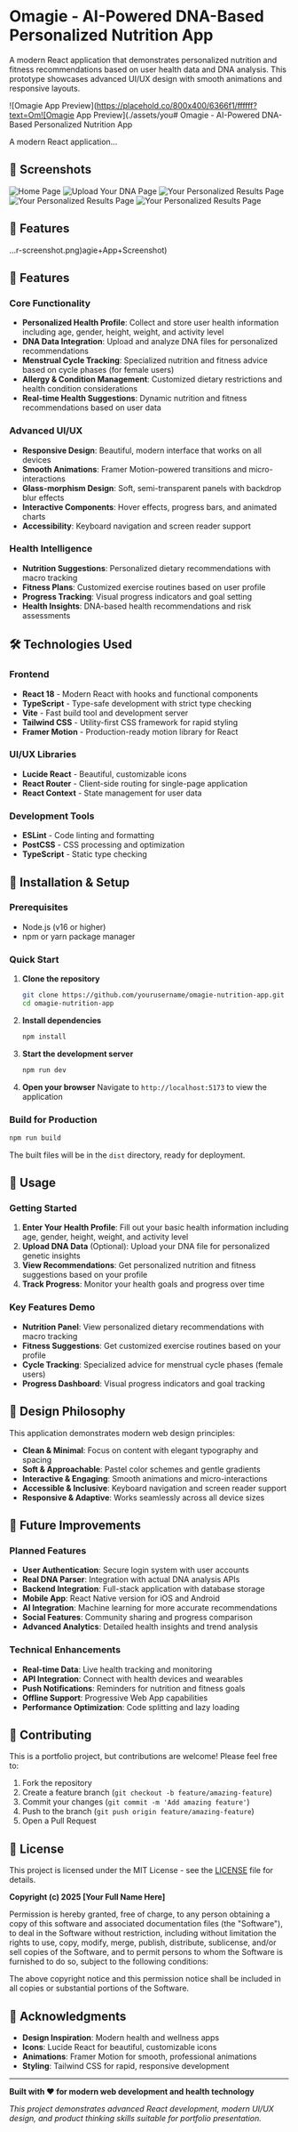 # Omagie - AI-Powered DNA-Based Personalized Nutrition App

A modern React application that demonstrates personalized nutrition and fitness recommendations based on user health data and DNA analysis. This prototype showcases advanced UI/UX design with smooth animations and responsive layouts.

![Omagie App Preview](https://placehold.co/800x400/6366f1/ffffff?text=Om![Omagie App Preview](./assets/you# Omagie - AI-Powered DNA-Based Personalized Nutrition App

A modern React application...
## 📸 Screenshots

![Home Page](./assets/Screenshot_1.png)
![Upload Your DNA Page](./assets/UploadYourDNAData.png)
![Your Personalized Results Page](./assets/urpersonalizedresults1.png)![Your Personalized Results Page](./assets/urpersonalizedresults2.png)
![Your Personalized Results Page](./assets/urpersonalizedresults3.png)



## 🌟 Features
...r-screenshot.png)agie+App+Screenshot)

## 🌟 Features

### Core Functionality
- **Personalized Health Profile**: Collect and store user health information including age, gender, height, weight, and activity level
- **DNA Data Integration**: Upload and analyze DNA files for personalized recommendations
- **Menstrual Cycle Tracking**: Specialized nutrition and fitness advice based on cycle phases (for female users)
- **Allergy & Condition Management**: Customized dietary restrictions and health condition considerations
- **Real-time Health Suggestions**: Dynamic nutrition and fitness recommendations based on user data

### Advanced UI/UX
- **Responsive Design**: Beautiful, modern interface that works on all devices
- **Smooth Animations**: Framer Motion-powered transitions and micro-interactions
- **Glass-morphism Design**: Soft, semi-transparent panels with backdrop blur effects
- **Interactive Components**: Hover effects, progress bars, and animated charts
- **Accessibility**: Keyboard navigation and screen reader support

### Health Intelligence
- **Nutrition Suggestions**: Personalized dietary recommendations with macro tracking
- **Fitness Plans**: Customized exercise routines based on user profile
- **Progress Tracking**: Visual progress indicators and goal setting
- **Health Insights**: DNA-based health recommendations and risk assessments

## 🛠️ Technologies Used

### Frontend
- **React 18** - Modern React with hooks and functional components
- **TypeScript** - Type-safe development with strict type checking
- **Vite** - Fast build tool and development server
- **Tailwind CSS** - Utility-first CSS framework for rapid styling
- **Framer Motion** - Production-ready motion library for React

### UI/UX Libraries
- **Lucide React** - Beautiful, customizable icons
- **React Router** - Client-side routing for single-page application
- **React Context** - State management for user data

### Development Tools
- **ESLint** - Code linting and formatting
- **PostCSS** - CSS processing and optimization
- **TypeScript** - Static type checking

## 🚀 Installation & Setup

### Prerequisites
- Node.js (v16 or higher)
- npm or yarn package manager

### Quick Start

1. **Clone the repository**
   ```bash
   git clone https://github.com/yourusername/omagie-nutrition-app.git
   cd omagie-nutrition-app
   ```

2. **Install dependencies**
   ```bash
   npm install
   ```

3. **Start the development server**
   ```bash
   npm run dev
   ```

4. **Open your browser**
   Navigate to `http://localhost:5173` to view the application

### Build for Production

```bash
npm run build
```

The built files will be in the `dist` directory, ready for deployment.

## 📱 Usage

### Getting Started
1. **Enter Your Health Profile**: Fill out your basic health information including age, gender, height, weight, and activity level
2. **Upload DNA Data** (Optional): Upload your DNA file for personalized genetic insights
3. **View Recommendations**: Get personalized nutrition and fitness suggestions based on your profile
4. **Track Progress**: Monitor your health goals and progress over time

### Key Features Demo
- **Nutrition Panel**: View personalized dietary recommendations with macro tracking
- **Fitness Suggestions**: Get customized exercise routines based on your profile
- **Cycle Tracking**: Specialized advice for menstrual cycle phases (female users)
- **Progress Dashboard**: Visual progress indicators and goal tracking

## 🎨 Design Philosophy

This application demonstrates modern web design principles:

- **Clean & Minimal**: Focus on content with elegant typography and spacing
- **Soft & Approachable**: Pastel color schemes and gentle gradients
- **Interactive & Engaging**: Smooth animations and micro-interactions
- **Accessible & Inclusive**: Keyboard navigation and screen reader support
- **Responsive & Adaptive**: Works seamlessly across all device sizes

## 🔮 Future Improvements

### Planned Features
- **User Authentication**: Secure login system with user accounts
- **Real DNA Parser**: Integration with actual DNA analysis APIs
- **Backend Integration**: Full-stack application with database storage
- **Mobile App**: React Native version for iOS and Android
- **AI Integration**: Machine learning for more accurate recommendations
- **Social Features**: Community sharing and progress comparison
- **Advanced Analytics**: Detailed health insights and trend analysis

### Technical Enhancements
- **Real-time Data**: Live health tracking and monitoring
- **API Integration**: Connect with health devices and wearables
- **Push Notifications**: Reminders for nutrition and fitness goals
- **Offline Support**: Progressive Web App capabilities
- **Performance Optimization**: Code splitting and lazy loading

## 🤝 Contributing

This is a portfolio project, but contributions are welcome! Please feel free to:

1. Fork the repository
2. Create a feature branch (`git checkout -b feature/amazing-feature`)
3. Commit your changes (`git commit -m 'Add amazing feature'`)
4. Push to the branch (`git push origin feature/amazing-feature`)
5. Open a Pull Request

## 📄 License

This project is licensed under the MIT License - see the [LICENSE](LICENSE) file for details.

**Copyright (c) 2025 [Your Full Name Here]**

Permission is hereby granted, free of charge, to any person obtaining a copy of this software and associated documentation files (the "Software"), to deal in the Software without restriction, including without limitation the rights to use, copy, modify, merge, publish, distribute, sublicense, and/or sell copies of the Software, and to permit persons to whom the Software is furnished to do so, subject to the following conditions:

The above copyright notice and this permission notice shall be included in all copies or substantial portions of the Software.

## 🙏 Acknowledgments

- **Design Inspiration**: Modern health and wellness apps
- **Icons**: Lucide React for beautiful, customizable icons
- **Animations**: Framer Motion for smooth, professional animations
- **Styling**: Tailwind CSS for rapid, responsive development

---

**Built with ❤️ for modern web development and health technology**

*This project demonstrates advanced React development, modern UI/UX design, and product thinking skills suitable for portfolio presentation.*

